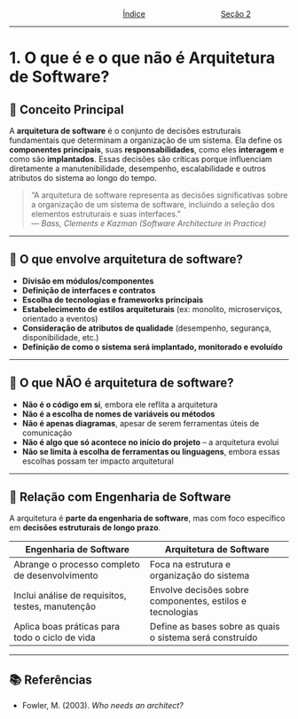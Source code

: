 <div style="width:100%; display: flex;"> <p style="margin: auto" align="center"> </p><p style="margin: auto" align="center"> <a href="0.md">Índice</a> </p><p style="margin: auto" align="right"> <a href="2.md">Seção 2</a> </p> </div>

---

# 1. O que é e o que não é Arquitetura de Software?

## 📌 Conceito Principal

A **arquitetura de software** é o conjunto de decisões estruturais fundamentais que determinam a organização de um sistema. Ela define os **componentes principais**, suas **responsabilidades**, como eles **interagem** e como são **implantados**. Essas decisões são críticas porque influenciam diretamente a manutenibilidade, desempenho, escalabilidade e outros atributos do sistema ao longo do tempo.

> “A arquitetura de software representa as decisões significativas sobre a organização de um sistema de software, incluindo a seleção dos elementos estruturais e suas interfaces.”  
> — _Bass, Clements e Kazman (Software Architecture in Practice)_

---

## 🧩 O que envolve arquitetura de software?

- **Divisão em módulos/componentes**
- **Definição de interfaces e contratos**
- **Escolha de tecnologias e frameworks principais**
- **Estabelecimento de estilos arquiteturais** (ex: monolito, microserviços, orientado a eventos)
- **Consideração de atributos de qualidade** (desempenho, segurança, disponibilidade, etc.)
- **Definição de como o sistema será implantado, monitorado e evoluído**

---

## 🚫 O que NÃO é arquitetura de software?

- **Não é o código em si**, embora ele reflita a arquitetura
- **Não é a escolha de nomes de variáveis ou métodos**
- **Não é apenas diagramas**, apesar de serem ferramentas úteis de comunicação
- **Não é algo que só acontece no início do projeto** – a arquitetura evolui
- **Não se limita à escolha de ferramentas ou linguagens**, embora essas escolhas possam ter impacto arquitetural

---

## 🎯 Relação com Engenharia de Software

A arquitetura é **parte da engenharia de software**, mas com foco específico em **decisões estruturais de longo prazo**.

| Engenharia de Software                           | Arquitetura de Software                                   |
| ------------------------------------------------ | --------------------------------------------------------- |
| Abrange o processo completo de desenvolvimento   | Foca na estrutura e organização do sistema                |
| Inclui análise de requisitos, testes, manutenção | Envolve decisões sobre componentes, estilos e tecnologias |
| Aplica boas práticas para todo o ciclo de vida   | Define as bases sobre as quais o sistema será construído  |

---

## 📚 Referências

- Fowler, M. (2003). _Who needs an architect?_
